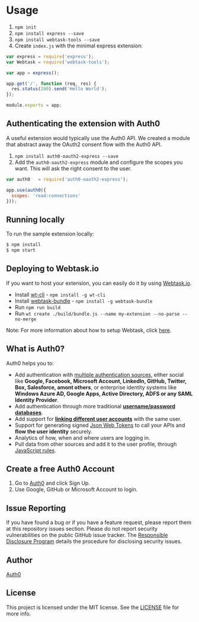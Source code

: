 # Usage

1. `npm init`
2. `npm install express --save`
3. `npm install webtask-tools --save`
4. Create `index.js` with the minimal express extension:

  ```js
  var express = require('express');
  var Webtask = require('webtask-tools');

  var app = express();

  app.get('/', function (req, res) {
    res.status(200).send('Hello World');
  });

  module.exports = app;
  ```

## Authenticating the extension with Auth0

A useful extension would typically use the Auth0 API. We created a module that abstract away the OAuth2 consent flow with the Auth0 API.

1. `npm install auth0-oauth2-express --save`
2. Add the `auth0-oauth2-express` module and configure the scopes you want. This will ask the right consent to the user.

  ```js
  var auth0   = require('auth0-oauth2-express');

  app.use(auth0({
    scopes: 'read:connections'
  }));
  ```

## Running locally

To run the sample extension locally:

```bash
$ npm install
$ npm start
```

## Deploying to Webtask.io

If you want to host your extension, you can easily  do it by using [Webtask.io](https://webtask.io). 

* Install [wt-cli](https://github.com/auth0/wt-cli) - `npm install -g wt-cli`
* Install [webtask-bundle](https://github.com/auth0/webtask-bundle) - `npm install -g webtask-bundle`
* Run `npm run build`
* Run `wt create ./build/bundle.js --name my-extension --no-parse --no-merge`

Note: For more information about how to setup Webtask, click [here](https://webtask.io/docs/101).

## What is Auth0?

Auth0 helps you to:

* Add authentication with [multiple authentication sources](https://docs.auth0.com/identityproviders), either social like **Google, Facebook, Microsoft Account, LinkedIn, GitHub, Twitter, Box, Salesforce, amont others**, or enterprise identity systems like **Windows Azure AD, Google Apps, Active Directory, ADFS or any SAML Identity Provider**.
* Add authentication through more traditional **[username/password databases](https://docs.auth0.com/mysql-connection-tutorial)**.
* Add support for **[linking different user accounts](https://docs.auth0.com/link-accounts)** with the same user.
* Support for generating signed [Json Web Tokens](https://docs.auth0.com/jwt) to call your APIs and **flow the user identity** securely.
* Analytics of how, when and where users are logging in.
* Pull data from other sources and add it to the user profile, through [JavaScript rules](https://docs.auth0.com/rules).

## Create a free Auth0 Account

1. Go to [Auth0](https://auth0.com/signup) and click Sign Up.
2. Use Google, GitHub or Microsoft Account to login.

## Issue Reporting

If you have found a bug or if you have a feature request, please report them at this repository issues section. Please do not report security vulnerabilities on the public GitHub issue tracker. The [Responsible Disclosure Program](https://auth0.com/whitehat) details the procedure for disclosing security issues.

## Author

[Auth0](auth0.com)

## License

This project is licensed under the MIT license. See the [LICENSE](LICENSE) file for more info.

